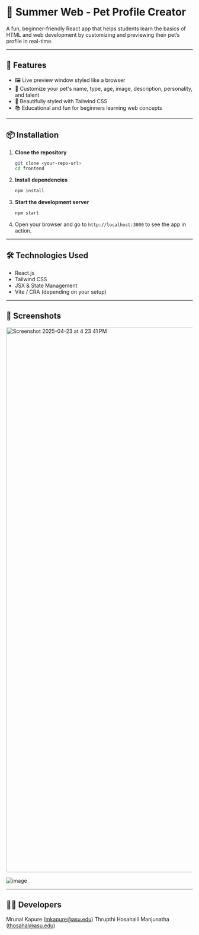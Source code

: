 # 🐾 Summer Web - Pet Profile Creator

A fun, beginner-friendly React app that helps students learn the basics of HTML and web development by customizing and previewing their pet’s profile in real-time.

---

## 🚀 Features

- 🖼️ Live preview window styled like a browser
- 🎨 Customize your pet's name, type, age, image, description, personality, and talent
- 📄 Beautifully styled with Tailwind CSS
- 📚 Educational and fun for beginners learning web concepts

---

## 📦 Installation

1. **Clone the repository**  
   ```bash
   git clone <your-repo-url>
   cd frontend
   ```

2. **Install dependencies**  
   ```bash
   npm install
   ```

3. **Start the development server**  
   ```bash
   npm start
   ```

4. Open your browser and go to `http://localhost:3000` to see the app in action.

---

## 🛠️ Technologies Used

- React.js
- Tailwind CSS
- JSX & State Management
- Vite / CRA (depending on your setup)

---

## 📸 Screenshots

<img width="1470" alt="Screenshot 2025-04-23 at 4 23 41 PM" src="https://github.com/user-attachments/assets/20fa9464-2708-4401-a69d-b364869c2c41" />

![image](https://github.com/user-attachments/assets/a8b972da-ae56-4b26-bfec-e4af920cfffa)

---

## 👩‍💻 Developers
Mrunal Kapure (mkapure@asu.edu)
Thrupthi Hosahalli Manjunatha (thosahal@asu.edu)
